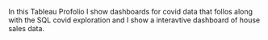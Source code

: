 In this Tableau Profolio I show dashboards for covid data that follos along with the SQL covid exploration and I show a interavtive dashboard of house sales data.
